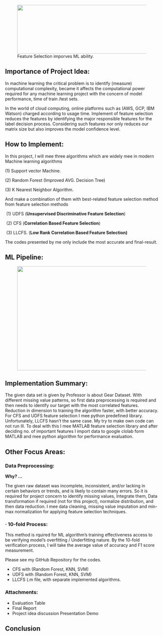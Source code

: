 <!-- wp:image {"id":421,"width":733,"height":160,"sizeSlug":"large","className":"is-style-default"} -->
<figure class="wp-block-image size-large is-resized is-style-default"><img src="https://vedantdave117com.files.wordpress.com/2019/12/1-s2.0-s0957417417301951-gr1-1.jpg?w=711" alt="" class="wp-image-421" width="733" height="160"/><figcaption>Feature Selection imporves  ML ability.</figcaption></figure>
<!-- /wp:image -->

<!-- wp:heading -->
<h2> <strong>Importance of Project Idea:</strong></h2>
<!-- /wp:heading -->

<!-- wp:paragraph {"fontSize":"medium"} -->
<p class="has-medium-font-size">In machine learning the critical problem is to identify (measure) computational complexity, became it affects the computational power required for any machine learning project with the concern of model performance, time of train /test sets.&nbsp;</p>
<!-- /wp:paragraph -->

<!-- wp:paragraph {"fontSize":"medium"} -->
<p class="has-medium-font-size">In the world of cloud computing, online platforms such as (AWS, GCP, IBM Watson) charged according to usage time. Implement of feature selection reduces the features by identifying the major responsible features for the label decision process. Considering such features nor only reduces our matrix size but also improves the model confidence level.&nbsp;</p>
<!-- /wp:paragraph -->

<!-- wp:heading -->
<h2><strong>How</strong> to Implement:</h2>
<!-- /wp:heading -->

<!-- wp:paragraph {"fontSize":"medium"} -->
<p class="has-medium-font-size">In this project, I will mee three algorithms which are widely mee in modern Machine learning algorithms</p>
<!-- /wp:paragraph -->

<!-- wp:paragraph -->
<p>(1) Support vector Machine.</p>
<!-- /wp:paragraph -->

<!-- wp:paragraph -->
<p>(2) Random Forest (Improved AVG. Decision Tree)</p>
<!-- /wp:paragraph -->

<!-- wp:paragraph -->
<p>(3) K Nearest Neighbor Algorithm.</p>
<!-- /wp:paragraph -->

<!-- wp:paragraph {"fontSize":"medium"} -->
<p class="has-medium-font-size">And make a combination of them with best-related feature selection method from feature selection methods</p>
<!-- /wp:paragraph -->

<!-- wp:paragraph -->
<p>&nbsp;(1) UDFS (<strong>Unsupervised Discriminative Feature Selection</strong>)</p>
<!-- /wp:paragraph -->

<!-- wp:paragraph -->
<p>&nbsp;(2) CFS (<strong>Correlation Based Feature Selection</strong>)</p>
<!-- /wp:paragraph -->

<!-- wp:paragraph -->
<p>&nbsp;(3) LLCFS.&nbsp;(<strong>Low Rank Correlation Based Feature Selection)</strong></p>
<!-- /wp:paragraph -->

<!-- wp:paragraph -->
<p>The codes presented by me only include the most accurate and final-result.</p>
<!-- /wp:paragraph -->

<!-- wp:heading -->
<h2><strong>ML Pipeline:</strong></h2>
<!-- /wp:heading -->

<!-- wp:image {"id":397,"width":587,"height":342,"sizeSlug":"full"} -->
<figure class="wp-block-image size-full is-resized"><img src="https://vedantdave117com.files.wordpress.com/2019/12/image.png" alt="" class="wp-image-397" width="587" height="342"/></figure>
<!-- /wp:image -->

<!-- wp:heading -->
<h2><strong>Implementation Summary:</strong></h2>
<!-- /wp:heading -->

<!-- wp:paragraph -->
<p>The given data set is given by Professor is about Gear Dataset. With different missing value patterns, so first data preprocessing is required and then needs to identify our target with the most correlated features. Reduction in dimension to training the algorithm faster, with better accuracy. For CFS and UDFS feature selection I mee python predefined library. Unfortunately, LLCFS hasn’t the same case. My try to make own code can not run Ill. To deal with this I mee MATLAB feature selection library and after deciding no. of important features I import data to google clolab form MATLAB and mee python algorithm for performance evaluation.&nbsp;</p>
<!-- /wp:paragraph -->

<!-- wp:heading -->
<h2><strong>Other Focus Areas:</strong></h2>
<!-- /wp:heading -->

<!-- wp:heading {"level":3} -->
<h3><strong>Data Preprocessing:</strong></h3>
<!-- /wp:heading -->

<!-- wp:paragraph {"fontSize":"medium"} -->
<p class="has-medium-font-size"><strong>Why? …&nbsp;</strong></p>
<!-- /wp:paragraph -->

<!-- wp:paragraph {"fontSize":"medium"} -->
<p class="has-medium-font-size">The given raw dataset was incomplete, inconsistent, and/or lacking in certain behaviors or trends, and is likely to contain many errors. So it is required for project concern to identify missing values, Integrate them, Data transformation if required (not for this project), normalize distribution, and then data reduction. I mee data cleaning, missing value imputation and min-max normalization for applying feature selection techniques.</p>
<!-- /wp:paragraph -->

<!-- wp:heading {"level":3} -->
<h3><strong>· 10-fold Process:&nbsp;</strong></h3>
<!-- /wp:heading -->

<!-- wp:paragraph {"fontSize":"medium"} -->
<p class="has-medium-font-size">This method is rquired for ML algorithm’s training effectiveness access to be verifying model’s overfitting / Underfitting nature. By the 10-fold verification process, I will take the average value of accuracy and F1 score measurement.</p>
<!-- /wp:paragraph -->

<!-- wp:paragraph {"fontSize":"medium"} -->
<p class="has-medium-font-size">Please see my GitHub Repository for the codes.&nbsp;</p>
<!-- /wp:paragraph -->

<!-- wp:list -->
<ul><li>CFS with (Random Forest, KNN, SVM)</li><li>UDFS with (Random Forest, KNN, SVM)</li><li>LLCFS (.m file, with separate implemented algorithms.</li></ul>
<!-- /wp:list -->

<!-- wp:heading {"level":3} -->
<h3><strong>Attachments:</strong></h3>
<!-- /wp:heading -->

<!-- wp:list -->
<ul><li>Evaluation Table</li><li>Final Report</li><li>Project idea discussion Presentation Demo</li></ul>
<!-- /wp:list -->

<!-- wp:heading -->
<h2>Conclusion</h2>
<!-- /wp:heading -->

<!-- wp:paragraph -->
<p></p>
<!-- /wp:paragraph -->
